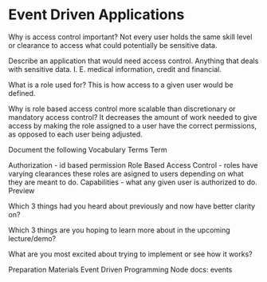 # Event Driven Applications

Why is access control important?
Not every user holds the same skill level or clearance to access what could potentially be sensitive data.

Describe an application that would need access control.
Anything that deals with sensitive data. I. E. medical information, credit and financial.

What is a role used for?
This is how access to a given user would be defined.

Why is role based access control more scalable than discretionary or mandatory access control?
It decreases the amount of work needed to give access by making the role assigned to a user have the correct permissions, as opposed to each user being adjusted.

Document the following Vocabulary Terms
Term

Authorization - id based permission
Role Based Access Control - roles have varying clearances these roles are asigned to users depending on what they are meant to do.
Capabilities - what any given user is authorized to do.
Preview


Which 3 things had you heard about previously and now have better clarity on?

Which 3 things are you hoping to learn more about in the upcoming lecture/demo?

What are you most excited about trying to implement or see how it works?

Preparation Materials
Event Driven Programming
Node docs: events